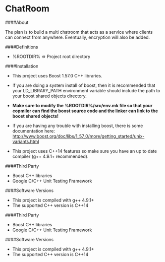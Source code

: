 # ChatRoom

####About

The plan is to build a multi chatroom that acts as a service where clients can connect from anywhere.
Eventually, encryption will also be added.





####Definitions

* %ROOTDIR% => Project root directory





####Installation

* This project uses Boost 1.57.0 C++ libraries.

* If you are doing a system install of boost, then it is recommended that your LD_LIBRARY_PATH environment variable should include the path to your boost shared objects directory. 

* **Make sure to modify the %ROOTDIR%/src/env.mk file so that your copmiler can find the boost source code and the linker can link to the boost shared objects!**

* If you are having any trouble with installing boost, there is some documentation here:
http://www.boost.org/doc/libs/1_57_0/more/getting_started/unix-variants.html

* This project uses C++14 features so make sure you have an up to date compiler (g++ 4.9.1+ recommended).


####Third Party

* Boost C++ libraries
* Google C/C++ Unit Testing Framework






####Software Versions

* This project is compiled with g++ 4.9.1+ 
* The supported C++ version is C++14





####Third Party

* Boost C++ libraries
* Google C/C++ Unit Testing Framework







####Software Versions

* This project is compiled with g++ 4.9.1+ 
* The supported C++ version is C++14
